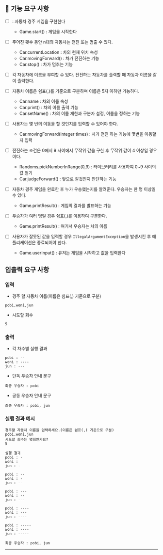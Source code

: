 ## 🚀 기능 요구 사항

- [ ] : 자동차 경주 게임을 구현한다
    - Game.start() : 게임을 시작한다

- [ ] 주어진 횟수 동안 n대의 자동차는 전진 또는 멈출 수 있다.
    - Car.currentLocation : 차의 현재 위치 속성
    - Car.movingForward() : 차가 전진하는 기능
    - Car.stop() : 차가 멈추는 기능
- [ ] 각 자동차에 이름을 부여할 수 있다. 전진하는 자동차를 출력할 때 자동차 이름을 같이 출력한다.
- [ ] 자동차 이름은 쉼표(,)를 기준으로 구분하며 이름은 5자 이하만 가능하다.
    - Car.name : 차의 이름 속성
    - Car.print() : 차의 이름 출력 기능
    - Car.setName() : 차의 이름 제한과 구분자 설정, 이름을 정하는 기능
- [ ] 사용자는 몇 번의 이동을 할 것인지를 입력할 수 있어야 한다.
    - Car.movingForward(Integer times) : 차가 전진 하는 기능에 몇번을 이동할지 입력
- [ ] 전진하는 조건은 0에서 9 사이에서 무작위 값을 구한 후 무작위 값이 4 이상일 경우이다.
    - Randoms.pickNumberInRange(0,9) : 라이브러리를 사용하여 0~9 사이의 값 얻기
    - Car.judgeForward() : 앞으로 갈것인지 판단하는 기능
- [ ] 자동차 경주 게임을 완료한 후 누가 우승했는지를 알려준다. 우승자는 한 명 이상일 수 있다.
    - Game.printResult() : 게임의 결과를 발표하는 기능
- [ ] 우승자가 여러 명일 경우 쉼표(,)를 이용하여 구분한다.
    - Game.printResult() : 여기서 우승자는 차의 이름
- [ ] 사용자가 잘못된 값을 입력할 경우 `IllegalArgumentException`을 발생시킨 후 애플리케이션은 종료되어야 한다.
    - Game.userInput() : 유저는 게임을 시작하고 값을 입력한다

## 입출력 요구 사항

### 입력

- 경주 할 자동차 이름(이름은 쉼표(,) 기준으로 구분)

```
pobi,woni,jun
```

- 시도할 회수

```
5
```

### 출력

- 각 차수별 실행 결과

```
pobi : --
woni : ----
jun : ---
```

- 단독 우승자 안내 문구

```
최종 우승자 : pobi
```

- 공동 우승자 안내 문구

```
최종 우승자 : pobi, jun
```

### 실행 결과 예시

```
경주할 자동차 이름을 입력하세요.(이름은 쉼표(,) 기준으로 구분)
pobi,woni,jun
시도할 회수는 몇회인가요?
5

실행 결과
pobi : -
woni : 
jun : -

pobi : --
woni : -
jun : --

pobi : ---
woni : --
jun : ---

pobi : ----
woni : ---
jun : ----

pobi : -----
woni : ----
jun : -----

최종 우승자 : pobi, jun
```

---